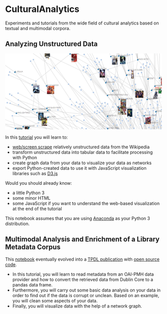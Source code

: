 # CulturalAnalytics

Experiments and tutorials from the wide field of cultural analytics based on textual and multimodal corpora.


## Analyzing Unstructured Data

![Superheroes teaser image](img/superheros_teaser.jpg)

In this [tutorial](WikipediaTest.ipynb) you will learn to:

* [web/screen scrape](https://en.wikipedia.org/wiki/Web_scraping) relatively unstructured data from the Wikipedia
* transform unstructured data into tabular data to facilitate processing with Python
* create graph data from your data to visualize your data as networks
* export Python-created data to use it with JavaScript visualization libraries such as [D3.js](https://d3js.org/)

Would you should already know:

* a little Python 3
* some minor HTML
* some JavaScript if you want to understand the web-based visualization at the end of the tutorial

This notebook assumes that you are using [Anaconda](https://www.anaconda.com/download/) as your Python 3 distribution.

## Multimodal Analysis and Enrichment of a Library Metadata Corpus

This [notebook](Stabi_ImageAnalytics.ipynb) eventually evolved into a [TPDL publication](https://link.springer.com/chapter/10.1007%2F978-3-319-43997-6_24) with [open source code](https://github.com/elektrobohemian/SBBrowse2018).


* In this tutorial, you will learn to read metadata from an OAI-PMH data provider and how to convert the retrieved data from Dublin Core to a pandas data frame.
* Furthermore, you will carry out some basic data analysis on your data in order to find out if the data is corrupt or unclean. Based on an example, you will clean some aspects of your data.
* Finally, you will visualize data with the help of a network graph.    